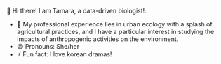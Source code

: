  
👋 Hi there! I am Tamara, a data-driven biologist!. 

- 🔭 My professional experience lies in urban ecology with a splash of agricultural practices, and I have a particular interest in studying the impacts of anthropogenic activities on the environment.
- 😄 Pronouns: She/her
- ⚡ Fun fact: I love korean dramas!

